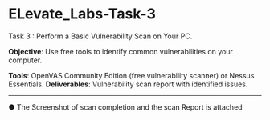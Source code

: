 # ELevate_Labs-Task-3

Task 3 : Perform a Basic Vulnerability Scan on Your PC.


**Objective**: Use free tools to identify common vulnerabilities on your computer.

**Tools**: OpenVAS Community Edition (free vulnerability scanner) or Nessus Essentials.
**Deliverables**: Vulnerability scan report with identified issues.
___________________________________________________________________________________
● The Screenshot of scan completion and the scan Report is attached
